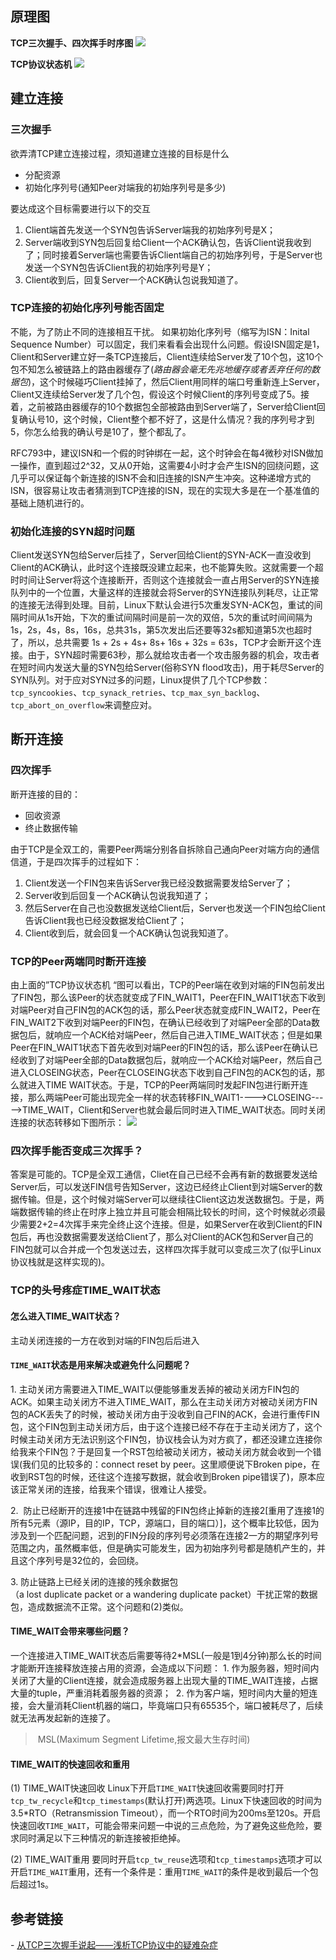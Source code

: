 ## 原理图
**TCP三次握手、四次挥手时序图**
![](https://sxm-upload.oss-cn-beijing.aliyuncs.com/imgs/e463d1f7-4f0a-4e00-9929-442cdc8b1b2c.jpg)

**TCP协议状态机**
![](https://sxm-upload.oss-cn-beijing.aliyuncs.com/imgs/cfc19903-682e-492e-983c-c5d7ec4baa78.jpg)


## 建立连接

### 三次握手
欲弄清TCP建立连接过程，须知道建立连接的目标是什么
* 分配资源
* 初始化序列号(通知Peer对端我的初始序列号是多少)

要达成这个目标需要进行以下的交互
1. Client端首先发送一个SYN包告诉Server端我的初始序列号是X；
2. Server端收到SYN包后回复给Client一个ACK确认包，告诉Client说我收到了；同时接着Server端也需要告诉Client端自己的初始序列号，于是Server也发送一个SYN包告诉Client我的初始序列号是Y；
3. Client收到后，回复Server一个ACK确认包说我知道了。

### TCP连接的初始化序列号能否固定
不能，为了防止不同的连接相互干扰。
如果初始化序列号（缩写为ISN：Inital Sequence Number）可以固定，我们来看看会出现什么问题。假设ISN固定是1，Client和Server建立好一条TCP连接后，Client连续给Server发了10个包，这10个包不知怎么被链路上的路由器缓存了(_路由器会毫无先兆地缓存或者丢弃任何的数据包_)，这个时候碰巧Client挂掉了，然后Client用同样的端口号重新连上Server，Client又连续给Server发了几个包，假设这个时候Client的序列号变成了5。接着，之前被路由器缓存的10个数据包全部被路由到Server端了，Server给Client回复确认号10，这个时候，Client整个都不好了，这是什么情况？我的序列号才到5，你怎么给我的确认号是10了，整个都乱了。

RFC793中，建议ISN和一个假的时钟绑在一起，这个时钟会在每4微秒对ISN做加一操作，直到超过2^32，又从0开始，这需要4小时才会产生ISN的回绕问题，这几乎可以保证每个新连接的ISN不会和旧连接的ISN产生冲突。这种递增方式的ISN，很容易让攻击者猜测到TCP连接的ISN，现在的实现大多是在一个基准值的基础上随机进行的。

### 初始化连接的SYN超时问题
Client发送SYN包给Server后挂了，Server回给Client的SYN-ACK一直没收到Client的ACK确认，此时这个连接既没建立起来，也不能算失败。这就需要一个超时时间让Server将这个连接断开，否则这个连接就会一直占用Server的SYN连接队列中的一个位置，大量这样的连接就会将Server的SYN连接队列耗尽，让正常的连接无法得到处理。目前，Linux下默认会进行5次重发SYN-ACK包，重试的间隔时间从1s开始，下次的重试间隔时间是前一次的双倍，5次的重试时间间隔为1s，2s，4s，8s，16s，总共31s，第5次发出后还要等32s都知道第5次也超时了，所以，总共需要 1s + 2s + 4s+ 8s+ 16s + 32s = 63s，TCP才会断开这个连接。由于，SYN超时需要63秒，那么就给攻击者一个攻击服务器的机会，攻击者在短时间内发送大量的SYN包给Server(俗称SYN flood攻击)，用于耗尽Server的SYN队列。对于应对SYN过多的问题，Linux提供了几个TCP参数：`tcp_syncookies`、`tcp_synack_retries`、`tcp_max_syn_backlog`、`tcp_abort_on_overflow`来调整应对。

## 断开连接 

### 四次挥手

断开连接的目的：
* 回收资源
* 终止数据传输

由于TCP是全双工的，需要Peer两端分别各自拆除自己通向Peer对端方向的通信信道，于是四次挥手的过程如下：
1. Client发送一个FIN包来告诉Server我已经没数据需要发给Server了；
2. Server收到后回复一个ACK确认包说我知道了；
3. 然后Server在自己也没数据发送给Client后，Server也发送一个FIN包给Client告诉Client我也已经没数据发给Client了；
4. Client收到后，就会回复一个ACK确认包说我知道了。

### TCP的Peer两端同时断开连接

由上面的”TCP协议状态机 “图可以看出，TCP的Peer端在收到对端的FIN包前发出了FIN包，那么该Peer的状态就变成了FIN_WAIT1，Peer在FIN_WAIT1状态下收到对端Peer对自己FIN包的ACK包的话，那么Peer状态就变成FIN_WAIT2，Peer在FIN_WAIT2下收到对端Peer的FIN包，在确认已经收到了对端Peer全部的Data数据包后，就响应一个ACK给对端Peer，然后自己进入TIME_WAIT状态；但是如果Peer在FIN_WAIT1状态下首先收到对端Peer的FIN包的话，那么该Peer在确认已经收到了对端Peer全部的Data数据包后，就响应一个ACK给对端Peer，然后自己进入CLOSEING状态，Peer在CLOSEING状态下收到自己FIN包的ACK包的话，那么就进入TIME WAIT状态。于是，TCP的Peer两端同时发起FIN包进行断开连接，那么两端Peer可能出现完全一样的状态转移FIN_WAIT1---->CLOSEING----->TIME_WAIT，Client和Server也就会最后同时进入TIME_WAIT状态。同时关闭连接的状态转移如下图所示：
![](https://sxm-upload.oss-cn-beijing.aliyuncs.com/imgs/3194002e-40b6-4fd9-a69f-c7d505c5cf50.jpg)

### 四次挥手能否变成三次挥手？
答案是可能的。TCP是全双工通信，Cliet在自己已经不会再有新的数据要发送给Server后，可以发送FIN信号告知Server，这边已经终止Client到对端Server的数据传输。但是，这个时候对端Server可以继续往Client这边发送数据包。于是，两端数据传输的终止在时序上独立并且可能会相隔比较长的时间，这个时候就必须最少需要2+2=4次挥手来完全终止这个连接。但是，如果Server在收到Client的FIN包后，再也没数据需要发送给Client了，那么对Client的ACK包和Server自己的FIN包就可以合并成一个包发送过去，这样四次挥手就可以变成三次了(似乎Linux协议栈就是这样实现的)。

### TCP的头号疼症TIME_WAIT状态

#### 怎么进入TIME_WAIT状态？
主动关闭连接的一方在收到对端的FIN包后后进入



#### `TIME_WAIT`状态是用来解决或避免什么问题呢？ 
1. 主动关闭方需要进入TIME_WAIT以便能够重发丢掉的被动关闭方FIN包的ACK。如果主动关闭方不进入TIME_WAIT，那么在主动关闭方对被动关闭方FIN包的ACK丢失了的时候，被动关闭方由于没收到自己FIN的ACK，会进行重传FIN包，这个FIN包到主动关闭方后，由于这个连接已经不存在于主动关闭方了，这个时候主动关闭方无法识别这个FIN包，协议栈会认为对方疯了，都还没建立连接你给我来个FIN包？于是回复一个RST包给被动关闭方，被动关闭方就会收到一个错误(我们见的比较多的：connect reset by peer。这里顺便说下Broken pipe，在收到RST包的时候，还往这个连接写数据，就会收到Broken pipe错误了)，原本应该正常关闭的连接，给我来个错误，很难让人接受。

2.  防止已经断开的连接1中在链路中残留的FIN包终止掉新的连接2[重用了连接1的所有5元素（源IP，目的IP，TCP，源端口，目的端口）]，这个概率比较低，因为涉及到一个匹配问题，迟到的FIN分段的序列号必须落在连接2一方的期望序列号范围之内，虽然概率低，但是确实可能发生，因为初始序列号都是随机产生的，并且这个序列号是32位的，会回绕。

3. 防止链路上已经关闭的连接的残余数据包（a lost duplicate packet or a wandering duplicate packet）干扰正常的数据包，造成数据流不正常。这个问题和(2)类似。


#### TIME_WAIT会带来哪些问题？
一个连接进入TIME_WAIT状态后需要等待2*MSL(一般是1到4分钟)那么长的时间才能断开连接释放连接占用的资源，会造成以下问题：
1. 作为服务器，短时间内关闭了大量的Client连接，就会造成服务器上出现大量的TIME_WAIT连接，占据大量的tuple，严重消耗着服务器的资源； 
2. 作为客户端，短时间内大量的短连接，会大量消耗Client机器的端口，毕竟端口只有65535个，端口被耗尽了，后续就无法再发起新的连接了。

> MSL(Maximum Segment Lifetime,报文最大生存时间)


#### TIME_WAIT的快速回收和重用
(1) TIME_WAIT快速回收
Linux下开启`TIME_WAIT`快速回收需要同时打开`tcp_tw_recycle`和`tcp_timestamps`(默认打开)两选项。Linux下快速回收的时间为3.5*RTO（Retransmission Timeout），而一个RTO时间为200ms至120s。开启快速回收`TIME_WAIT`，可能会带来问题一中说的三点危险，为了避免这些危险，要求同时满足以下三种情况的新连接被拒绝掉。

(2) TIME_WAIT重用
要同时开启`tcp_tw_reuse`选项和`tcp_timestamps`选项才可以开启`TIME_WAIT`重用，还有一个条件是：重用`TIME_WAIT`的条件是收到最后一个包后超过1s。







## 参考链接
- [从TCP三次握手说起——浅析TCP协议中的疑难杂症](https://blog.csdn.net/changyourmind/article/details/53127100)



